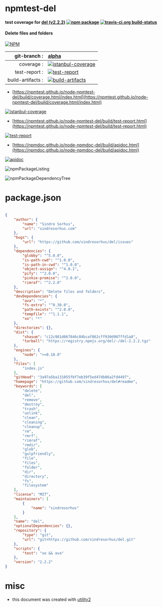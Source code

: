 # npmtest-del

#### test coverage for  [del (v2.2.2)](https://github.com/sindresorhus/del#readme)  [![npm package](https://img.shields.io/npm/v/npmtest-del.svg?style=flat-square)](https://www.npmjs.org/package/npmtest-del) [![travis-ci.org build-status](https://api.travis-ci.org/npmtest/node-npmtest-del.svg)](https://travis-ci.org/npmtest/node-npmtest-del)

#### Delete files and folders

[![NPM](https://nodei.co/npm/del.png?downloads=true&downloadRank=true&stars=true)](https://www.npmjs.com/package/del)

| git-branch : | [alpha](https://github.com/npmtest/node-npmtest-del/tree/alpha)|
|--:|:--|
| coverage : | [![istanbul-coverage](https://npmtest.github.io/node-npmtest-del/build/coverage.badge.svg)](https://npmtest.github.io/node-npmtest-del/build/coverage.html/index.html)|
| test-report : | [![test-report](https://npmtest.github.io/node-npmtest-del/build/test-report.badge.svg)](https://npmtest.github.io/node-npmtest-del/build/test-report.html)|
| build-artifacts : | [![build-artifacts](https://npmtest.github.io/node-npmtest-del/glyphicons_144_folder_open.png)](https://github.com/npmtest/node-npmtest-del/tree/gh-pages/build)|

- [https://npmtest.github.io/node-npmtest-del/build/coverage.html/index.html](https://npmtest.github.io/node-npmtest-del/build/coverage.html/index.html)

[![istanbul-coverage](https://npmtest.github.io/node-npmtest-del/build/screenCapture.buildCi.browser.%252Ftmp%252Fbuild%252Fcoverage.lib.html.png)](https://npmtest.github.io/node-npmtest-del/build/coverage.html/index.html)

- [https://npmtest.github.io/node-npmtest-del/build/test-report.html](https://npmtest.github.io/node-npmtest-del/build/test-report.html)

[![test-report](https://npmtest.github.io/node-npmtest-del/build/screenCapture.buildCi.browser.%252Ftmp%252Fbuild%252Ftest-report.html.png)](https://npmtest.github.io/node-npmtest-del/build/test-report.html)

- [https://npmdoc.github.io/node-npmdoc-del/build/apidoc.html](https://npmdoc.github.io/node-npmdoc-del/build/apidoc.html)

[![apidoc](https://npmdoc.github.io/node-npmdoc-del/build/screenCapture.buildCi.browser.%252Ftmp%252Fbuild%252Fapidoc.html.png)](https://npmdoc.github.io/node-npmdoc-del/build/apidoc.html)

![npmPackageListing](https://npmtest.github.io/node-npmtest-del/build/screenCapture.npmPackageListing.svg)

![npmPackageDependencyTree](https://npmtest.github.io/node-npmtest-del/build/screenCapture.npmPackageDependencyTree.svg)



# package.json

```json

{
    "author": {
        "name": "Sindre Sorhus",
        "url": "sindresorhus.com"
    },
    "bugs": {
        "url": "https://github.com/sindresorhus/del/issues"
    },
    "dependencies": {
        "globby": "^5.0.0",
        "is-path-cwd": "^1.0.0",
        "is-path-in-cwd": "^1.0.0",
        "object-assign": "^4.0.1",
        "pify": "^2.0.0",
        "pinkie-promise": "^2.0.0",
        "rimraf": "^2.2.8"
    },
    "description": "Delete files and folders",
    "devDependencies": {
        "ava": "*",
        "fs-extra": "^0.30.0",
        "path-exists": "^2.0.0",
        "tempfile": "^1.1.1",
        "xo": "*"
    },
    "directories": {},
    "dist": {
        "shasum": "c12c981d067846c84bcaf862cff930d907ffd1a8",
        "tarball": "https://registry.npmjs.org/del/-/del-2.2.2.tgz"
    },
    "engines": {
        "node": ">=0.10.0"
    },
    "files": [
        "index.js"
    ],
    "gitHead": "3a97a5ba131055fbf7eb39f5ed47db86a2fd4497",
    "homepage": "https://github.com/sindresorhus/del#readme",
    "keywords": [
        "delete",
        "del",
        "remove",
        "destroy",
        "trash",
        "unlink",
        "clean",
        "cleaning",
        "cleanup",
        "rm",
        "rmrf",
        "rimraf",
        "rmdir",
        "glob",
        "gulpfriendly",
        "file",
        "files",
        "folder",
        "dir",
        "directory",
        "fs",
        "filesystem"
    ],
    "license": "MIT",
    "maintainers": [
        {
            "name": "sindresorhus"
        }
    ],
    "name": "del",
    "optionalDependencies": {},
    "repository": {
        "type": "git",
        "url": "git+https://github.com/sindresorhus/del.git"
    },
    "scripts": {
        "test": "xo && ava"
    },
    "version": "2.2.2"
}
```



# misc
- this document was created with [utility2](https://github.com/kaizhu256/node-utility2)
